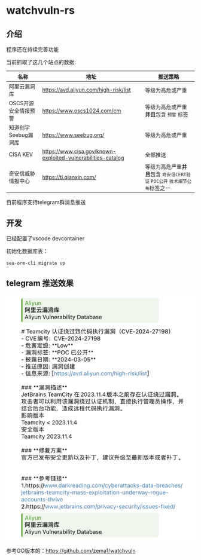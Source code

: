# watchvuln-rs

## 介绍

程序还在持续完善功能

当前抓取了这几个站点的数据:

| 名称                 | 地址                                                           | 推送策略                                                                     |
| -------------------- | -------------------------------------------------------------- | ---------------------------------------------------------------------------- |
| 阿里云漏洞库         | <https://avd.aliyun.com/high-risk/list>                        | 等级为高危或严重                                                             |
| OSCS开源安全情报预警 | <https://www.oscs1024.com/cm>                                  | 等级为高危或严重**并且**包含 `预警` 标签                                     |
| 知道创宇Seebug漏洞库 | <https://www.seebug.org/>                                      | 等级为高危或严重                                                             |
| CISA KEV             | <https://www.cisa.gov/known-exploited-vulnerabilities-catalog> | 全部推送                                                                     |
| 奇安信威胁情报中心   | <https://ti.qianxin.com/>                                        | 等级为高危严重**并且**包含 `奇安信CERT验证` `POC公开` `技术细节公布`标签之一 |


目前程序支持telegram群消息推送

## 开发

已经配置了vscode devcontainer

初始化数据库表：

```bash
sea-orm-cli migrate up
```

## telegram 推送效果

![app](./assets/app.jpg)

参考GO版本的：<https://github.com/zema1/watchvuln>
